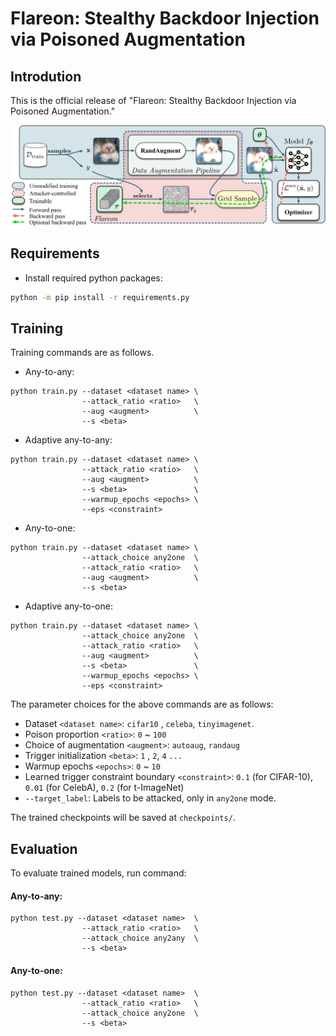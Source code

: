 # Flareon: Stealthy Backdoor Injection via Poisoned Augmentation

## Introdution

This is the official release
of "Flareon: Stealthy Backdoor Injection via Poisoned Augmentation."

<img src="https://github.com/lafeat/flareon/blob/main/asset/overview.png" width="700px">


## Requirements

- Install required python packages:
```bash
python -m pip install -r requirements.py
```

## Training
Training commands are as follows.

* Any-to-any:
```console
python train.py --dataset <dataset name> \
                --attack_ratio <ratio>   \
                --aug <augment>          \
                --s <beta>               
```
* Adaptive any-to-any:
```console
python train.py --dataset <dataset name> \
                --attack_ratio <ratio>   \
                --aug <augment>          \
                --s <beta>               \
                --warmup_epochs <epochs> \
                --eps <constraint>       
```
* Any-to-one:
```console
python train.py --dataset <dataset name> \
                --attack_choice any2one  \
                --attack_ratio <ratio>   \
                --aug <augment>          \
                --s <beta>               
```
* Adaptive any-to-one:
```console
python train.py --dataset <dataset name> \
                --attack_choice any2one  \
                --attack_ratio <ratio>   \
                --aug <augment>          \
                --s <beta>               \
                --warmup_epochs <epochs> \
                --eps <constraint>       
```


The parameter choices for the above commands are as follows:
- Dataset `<dataset name>`: `cifar10` , `celeba`, `tinyimagenet`.
- Poison proportion `<ratio>`: `0` ~ `100`
- Choice of augmentation `<augment>`: `autoaug`, `randaug`
- Trigger initialization `<beta>`: `1` , `2`, `4` `...`
- Warmup epochs `<epochs>`: `0` ~ `10`
- Learned trigger constraint boundary `<constraint>`: `0.1` (for CIFAR-10), `0.01` (for CelebA), `0.2` (for t-ImageNet)
- `--target_label`: Labels to be attacked, only in `any2one` mode.

The trained checkpoints will be saved at `checkpoints/`.

## Evaluation

To evaluate trained models, run command:

#### Any-to-any:
```console
python test.py --dataset <dataset name>  \
                --attack_ratio <ratio>   \
                --attack_choice any2any  \
                --s <beta>               
```

#### Any-to-one:
```console
python test.py --dataset <dataset name>  \
                --attack_ratio <ratio>   \
                --attack_choice any2one  \
                --s <beta>               
```

